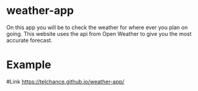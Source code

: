 # weather-app

On this app you will be to check the weather for where ever you plan on going. This website uses the api from Open Weather to give you the most accurate forecast.

# Example



#Link
https://telchance.github.io/weather-app/
